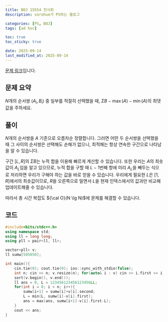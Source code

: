 ```yaml
---
title: BOJ 15554 전시회
description: sorohue가 PS하는 블로그

categories: [PS, BOJ]
tags: [ad hoc]

toc: true
toc_sticky: true

date: 2025-09-14
last_modified_at: 2025-09-14
---
```


[문제 링크](https://boj.kr/15554)입니다.

## 문제 요약

$N$개의 순서쌍 $(A_i, B_i)$ 중 일부를 적절히 선택했을 때, $\Sigma B-\max(A)-\min(A)$의 최댓값을 주하세요.

## 풀이

$N$개의 순서쌍을 $A$ 기준으로 오름차순 정렬합니다. 그러면 어떤 두 순서쌍을 선택했을 때 그 사이의 순서쌍은 선택해도 손해가 없으니, 최적해는 항상 연속한 구간으로 나타남을 알 수 있습니다.

구간 $[L, R]$의 $\Sigma B$는 누적 합을 이용해 빠르게 계산할 수 있습니다. 또한 우리는 $A$의 최솟값이 $A_L$임을 알고 있으므로, 누적 합을 구할 때 $L-1$번째 항에 미리 $A_L$을 빼두는 식으로 처리하면 우리가 구해야 하는 값을 바로 얻을 수 있습니다. 우리에게 필요한 $L$은 $[1, R]$에서의 최솟값이므로,  $R$을 오른쪽으로 밀면서 $L$을 현재 인덱스에서의 값과만 비교해 업데이트해줄 수 있습니다.

따라서 총 시간 복잡도 ${\cal O}(N \lg N)$에 문제를 해결할 수 있습니다.

## 코드

```cpp
#include<bits/stdc++.h>
using namespace std;
using ll = long long;
using pll = pair<ll, ll>;

vector<pll> v;
ll sumw[505050];

int main(){
	cin.tie(0); cout.tie(0); ios::sync_with_stdio(false);
	int n; cin >> n; v.resize(n); for(auto& i : v) cin >> i.first >> i.second;
	sort(v.begin(), v.end());
	ll ans = 0, L = 123456123456123456LL;
	for(int i = 0; i < n; i++){
		sumw[i+1] = sumw[i]+v[i].second;
		L = min(L, sumw[i]-v[i].first);
		ans = max(ans, sumw[i+1]-v[i].first-L);
	}
	cout << ans;
}
```